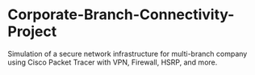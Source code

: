 # Corporate-Branch-Connectivity-Project
Simulation of a secure network infrastructure for multi-branch company using Cisco Packet Tracer with VPN, Firewall, HSRP, and more.
